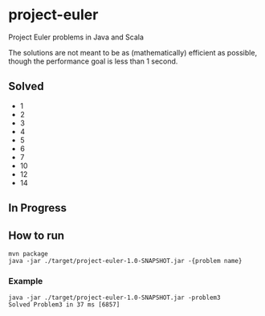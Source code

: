 # project-euler
Project Euler problems in Java and Scala

The solutions are not meant to be as (mathematically) efficient as possible, though the performance goal is less than 1 second.

## Solved
- 1
- 2
- 3
- 4
- 5
- 6
- 7
- 10
- 12
- 14

## In Progress

## How to run
```
mvn package
java -jar ./target/project-euler-1.0-SNAPSHOT.jar -{problem name}
```

### Example
```
java -jar ./target/project-euler-1.0-SNAPSHOT.jar -problem3
Solved Problem3 in 37 ms [6857]
```
